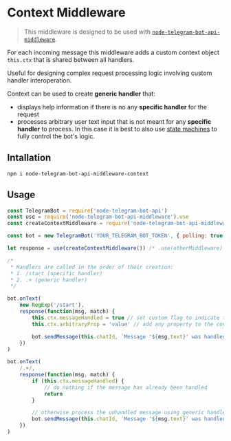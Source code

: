 # Context Middleware

> This middleware is designed to be used with [`node-telegram-bot-api-middleware`](https://github.com/idchlife/node-telegram-bot-api-middleware).

For each incoming message this middleware adds a custom context object `this.ctx` that is shared between all handlers.

Useful for designing complex request processing logic involving custom handler interoperation.

Context can be used to create **generic handler** that:

-   displays help information if there is no any **specific handler** for the request
-   processes arbitrary user text input that is not meant for any **specific handler** to process. In this case it is best to also use [state machines](https://github.com/davidkpiano/xstate) to fully control the bot's logic.

## Intallation

```shell
npm i node-telegram-bot-api-middleware-context
```

## Usage

```js
const TelegramBot = require('node-telegram-bot-api')
const use = require('node-telegram-bot-api-middleware').use
const createContextMiddleware = require('node-telegram-bot-api-middleware-context')

const bot = new TelegramBot('YOUR_TELEGRAM_BOT_TOKEN', { polling: true })

let response = use(createContextMiddleware()) /* .use(otherMiddleware) */

/*
 * Handlers are called in the order of their creation:
 * 1. /start (specific handler)
 * 2. .+ (generic handler)
 */

bot.onText(
    new RegExp('/start'),
    response(function(msg, match) {
        this.ctx.messageHandled = true // set custom flag to indicate that the message was handled
        this.ctx.arbitraryProp = 'value' // add any property to the context

        bot.sendMessage(this.chatId, `Message '${msg.text}' was handled by a specific handler`)
    })
)

bot.onText(
    /.+/,
    response(function(msg, match) {
        if (this.ctx.messageHandled) {
            // do nothing if the message has already been handled
            return
        }

        // otherwise process the unhandled message using generic handler
        bot.sendMessage(this.chatId, `Message '${msg.text}' was handled by a generic handler`)
    })
)
```
